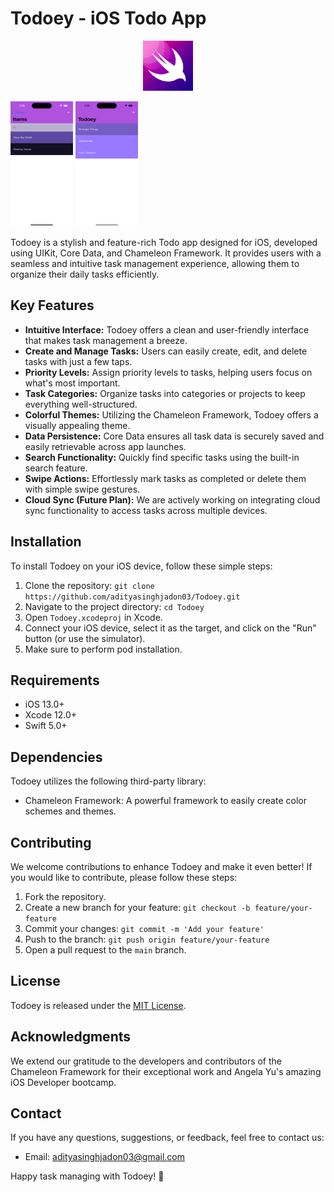 # Todoey - iOS Todo App
<p align="center">
<img src="images/logo.png" width="80" height="80">
</p>
<p align="center">
  <div class="row">
   <div class="column">
      <img src="images/image1.png" width="100" height="200">
      <img src="images/image2.png" width="100" height="200">
   </div>
  </div>
</p>

Todoey is a stylish and feature-rich Todo app designed for iOS, developed using UIKit, Core Data, and Chameleon Framework. It provides users with a seamless and intuitive task management experience, allowing them to organize their daily tasks efficiently.

## Key Features

- **Intuitive Interface:** Todoey offers a clean and user-friendly interface that makes task management a breeze.
- **Create and Manage Tasks:** Users can easily create, edit, and delete tasks with just a few taps.
- **Priority Levels:** Assign priority levels to tasks, helping users focus on what's most important.
- **Task Categories:** Organize tasks into categories or projects to keep everything well-structured.
- **Colorful Themes:** Utilizing the Chameleon Framework, Todoey offers a visually appealing theme.
- **Data Persistence:** Core Data ensures all task data is securely saved and easily retrievable across app launches.
- **Search Functionality:** Quickly find specific tasks using the built-in search feature.
- **Swipe Actions:** Effortlessly mark tasks as completed or delete them with simple swipe gestures.
- **Cloud Sync (Future Plan):** We are actively working on integrating cloud sync functionality to access tasks across multiple devices.

## Installation

To install Todoey on your iOS device, follow these simple steps:

1. Clone the repository: `git clone https://github.com/adityasinghjadon03/Todoey.git`
2. Navigate to the project directory: `cd Todoey`
3. Open `Todoey.xcodeproj` in Xcode.
4. Connect your iOS device, select it as the target, and click on the "Run" button (or use the simulator).
5. Make sure to perform pod installation.

## Requirements

- iOS 13.0+
- Xcode 12.0+
- Swift 5.0+

## Dependencies

Todoey utilizes the following third-party library:

- Chameleon Framework: A powerful framework to easily create color schemes and themes.

## Contributing

We welcome contributions to enhance Todoey and make it even better! If you would like to contribute, please follow these steps:

1. Fork the repository.
2. Create a new branch for your feature: `git checkout -b feature/your-feature`
3. Commit your changes: `git commit -m 'Add your feature'`
4. Push to the branch: `git push origin feature/your-feature`
5. Open a pull request to the `main` branch.

## License

Todoey is released under the [MIT License](LICENSE).

## Acknowledgments

We extend our gratitude to the developers and contributors of the Chameleon Framework for their exceptional work and Angela Yu's amazing iOS Developer bootcamp.

## Contact

If you have any questions, suggestions, or feedback, feel free to contact us:

- Email: adityasinghjadon03@gmail.com

Happy task managing with Todoey! 🚀
